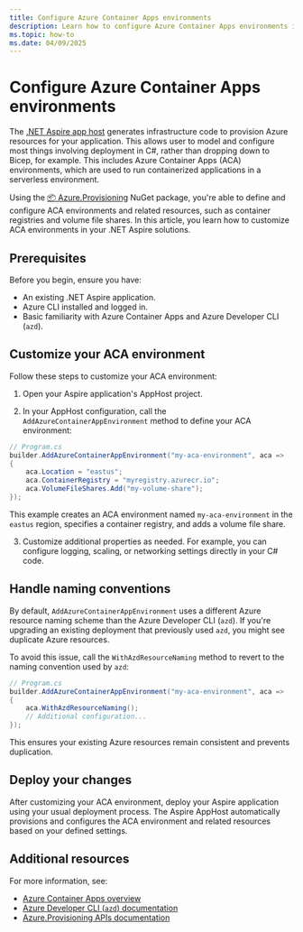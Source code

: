 ```yaml
---
title: Configure Azure Container Apps environments
description: Learn how to configure Azure Container Apps environments in .NET Aspire.
ms.topic: how-to
ms.date: 04/09/2025
---
```


# Configure Azure Container Apps environments

The [.NET Aspire app host](../fundamentals/app-host-overview.md) generates infrastructure code to provision Azure resources for your application. This allows user to model and configure most things involving deployment in C#, rather than dropping down to Bicep, for example. This includes Azure Container Apps (ACA) environments, which are used to run containerized applications in a serverless environment.

Using the [📦 Azure.Provisioning](https://www.nuget.org/packages/Azure.Provisioning) NuGet package, you're able to define and configure ACA environments and related resources, such as container registries and volume file shares. In this article, you learn how to customize ACA environments in your .NET Aspire solutions.

## Prerequisites

Before you begin, ensure you have:

- An existing .NET Aspire application.
- Azure CLI installed and logged in.
- Basic familiarity with Azure Container Apps and Azure Developer CLI (`azd`).

## Customize your ACA environment

Follow these steps to customize your ACA environment:

1. Open your Aspire application's AppHost project.

2. In your AppHost configuration, call the `AddAzureContainerAppEnvironment` method to define your ACA environment:

```csharp
// Program.cs
builder.AddAzureContainerAppEnvironment("my-aca-environment", aca =>
{
    aca.Location = "eastus";
    aca.ContainerRegistry = "myregistry.azurecr.io";
    aca.VolumeFileShares.Add("my-volume-share");
});
```

This example creates an ACA environment named `my-aca-environment` in the `eastus` region, specifies a container registry, and adds a volume file share.

3. Customize additional properties as needed. For example, you can configure logging, scaling, or networking settings directly in your C# code.

## Handle naming conventions

By default, `AddAzureContainerAppEnvironment` uses a different Azure resource naming scheme than the Azure Developer CLI (`azd`). If you're upgrading an existing deployment that previously used `azd`, you might see duplicate Azure resources.

To avoid this issue, call the `WithAzdResourceNaming` method to revert to the naming convention used by `azd`:

```csharp
// Program.cs
builder.AddAzureContainerAppEnvironment("my-aca-environment", aca =>
{
    aca.WithAzdResourceNaming();
    // Additional configuration...
});
```

This ensures your existing Azure resources remain consistent and prevents duplication.

## Deploy your changes

After customizing your ACA environment, deploy your Aspire application using your usual deployment process. The Aspire AppHost automatically provisions and configures the ACA environment and related resources based on your defined settings.

## Additional resources

For more information, see:

- [Azure Container Apps overview](https://learn.microsoft.com/azure/container-apps/overview)
- [Azure Developer CLI (`azd`) documentation](https://learn.microsoft.com/azure/developer/azure-developer-cli/overview)
- [Azure.Provisioning APIs documentation](../azure-provisioning/overview.md)
